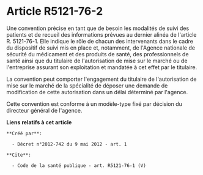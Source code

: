 # Article R5121-76-2

Une convention précise en tant que de besoin les modalités de suivi des patients et de recueil des informations prévues au
dernier alinéa de l'article R. 5121-76-1. Elle indique le rôle de chacun des intervenants dans le cadre du dispositif de
suivi mis en place et, notamment, de l'Agence nationale de sécurité du médicament et des produits de santé, des
professionnels de santé ainsi que du titulaire de l'autorisation de mise sur le marché ou de l'entreprise assurant son
exploitation et mandatée à cet effet par le titulaire. 

La convention peut comporter l'engagement du titulaire de l'autorisation de mise sur le marché de la spécialité de déposer
une demande de modification de cette autorisation dans un délai déterminé par l'agence. 

Cette convention est conforme à un modèle-type fixé par décision du directeur général de l'agence.

**Liens relatifs à cet article**

	**Créé par**:

	  - Décret n°2012-742 du 9 mai 2012 - art. 1

	**Cite**:

	  - Code de la santé publique - art. R5121-76-1 (V)

